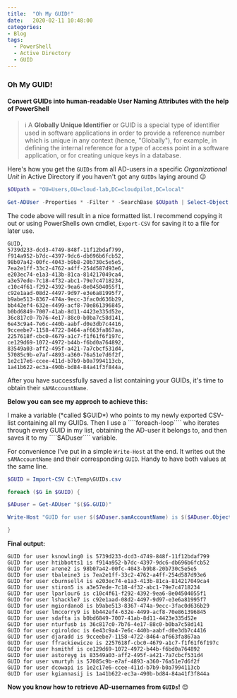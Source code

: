 ```yaml
---
title:  "Oh My GUID!"
date:   2020-02-11 10:48:00
categories: 
- Blog
tags:
  - PowerShell
  - Active Directory
  - GUID
---
```


### Oh My GUID!

#### Convert GUIDs into human-readable User Naming Attributes with the help of PowerShell

>:information_source: A **Globally Unique Identifier** or GUID is a special type of identifier used in software applications in order to provide a reference number which is unique in any context (hence, "Globally"), for example, in defining the internal reference for a type of access point in a software application, or for creating unique keys in a database.


Here's how you get the ````GUIDs```` from all AD-users in a specific *Organizational Unit* in Active Directory if you haven't got any ````GUIDs```` laying around :wink:
 
````powershell
$OUpath = "OU=Users,OU=cloud-lab,DC=cloudpilot,DC=local"

Get-ADUser -Properties * -Filter * -SearchBase $OUpath | Select-Object -ExpandProperty ObjectGUID |  Export-Csv -Path C:\Temp\GUIDs.csv
````

The code above will result in a nice formatted list. I recommend copying it out or using PowerShells own cmdlet, ````Export-CSV```` for saving it to a file for later use.

````
GUID,
5739d233-dcd3-4749-848f-11f12bdaf799,
f914a952-b7dc-4397-9dc6-db696b6fcb52,
98b07a42-00fc-4043-b9b8-20b730c5e5e5,
7ea2e1ff-33c2-4762-a4ff-254d587d93e6,
e203ec74-e1a3-413b-81ca-814217049ca4,
a3e57ede-7c18-4f32-abc1-79e7c4718234,
c10c4f61-f292-4392-9ea6-8e04504055f1,
c92e1aad-08d2-4497-9d97-e3e6a81995f7,
b9abe513-8367-474a-9ecc-3fac0d636b29,
bb442ef4-632e-4499-acf8-70e861396845,
b0bd6849-7007-41ab-8d11-4423e335d52e,
36c817c0-7b76-4e17-88c0-b0ba7c58d141,
6e43c9a4-7e6c-440b-aabf-d0e3db7c4416,
9cceebe7-1158-4722-8464-af663fa867aa,
2257618f-cbc0-4679-a1c7-f1f61f6f197c,
ce129d69-1072-4972-b44b-f6bd0a764892,
83549a03-aff2-495f-a421-7a7cbcf531d4,
57085c9b-e7af-4893-a360-76a51e7d6f2f,
1e2c17e6-ccee-411d-b7b9-b0a7994113cb,
1a41b622-ec3a-490b-bd84-84a41f3f844a,
````

After you have successfully saved a list containing your GUIDs, it's time to obtain their ````sAMAccountName````.

**Below you can see my approch to achieve this:**
 
 I make a variable (*called $GUID*) who points to my newly exported CSV-list containing all my GUIDs.
 Then I use a ````foreach-loop```` who iterates through every GUID in my list, obtaining the AD-user it belongs to, and then saves it to my ````$ADuser```` variable. 

For convenience I've put in a simple ````Write-Host```` at the end. It writes out the ````sAMAccountName```` and their corresponding ````GUID````. Handy to have both values at the same line.

````powershell
$GUID = Import-CSV C:\Temp\GUIDs.csv

foreach ($G in $GUID) {

$ADuser = Get-ADUser "$($G.GUID)"

Write-Host "GUID for user $($ADuser.samAccountName) is $($ADuser.ObjectGUID)"

}
````

**Final output:** 
````
GUID for user ksnowling0 is 5739d233-dcd3-4749-848f-11f12bdaf799
GUID for user htibbotts1 is f914a952-b7dc-4397-9dc6-db696b6fcb52
GUID for user arene2 is 98b07a42-00fc-4043-b9b8-20b730c5e5e5
GUID for user tbaleine3 is 7ea2e1ff-33c2-4762-a4ff-254d587d93e6
GUID for user cburnsell4 is e203ec74-e1a3-413b-81ca-814217049ca4
GUID for user stiron5 is a3e57ede-7c18-4f32-abc1-79e7c4718234
GUID for user lparlour6 is c10c4f61-f292-4392-9ea6-8e04504055f1
GUID for user lshackle7 is c92e1aad-08d2-4497-9d97-e3e6a81995f7
GUID for user mgiordano8 is b9abe513-8367-474a-9ecc-3fac0d636b29
GUID for user lmccorry9 is bb442ef4-632e-4499-acf8-70e861396845
GUID for user sdafta is b0bd6849-7007-41ab-8d11-4423e335d52e
GUID for user nturfusb is 36c817c0-7b76-4e17-88c0-b0ba7c58d141
GUID for user cgiroldoc is 6e43c9a4-7e6c-440b-aabf-d0e3db7c4416
GUID for user djaradd is 9cceebe7-1158-4722-8464-af663fa867aa
GUID for user ffrackiewicze is 2257618f-cbc0-4679-a1c7-f1f61f6f197c
GUID for user hsmithf is ce129d69-1072-4972-b44b-f6bd0a764892
GUID for user astoreyg is 83549a03-aff2-495f-a421-7a7cbcf531d4
GUID for user vmurtyh is 57085c9b-e7af-4893-a360-76a51e7d6f2f
GUID for user dcowapi is 1e2c17e6-ccee-411d-b7b9-b0a7994113cb
GUID for user kgiannasij is 1a41b622-ec3a-490b-bd84-84a41f3f844a
````

**Now you know how to retrieve AD-usernames from ````GUIDs````!** :blush:
